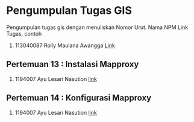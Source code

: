 # Pengumpulan Tugas GIS
Pengumpulan tugas gis dengan menuliskan
Nomor Urut. Nama NPM Link Tugas, contoh
1. 113040087 Rolly Maulana Awangga [Link](https://kampus.awangga.net/)

## Pertemuan 13 : Instalasi Mapproxy
1. 1194007 Ayu Lesari Nasution [link](https://youtu.be/h_WyVAaOWjM)


## Pertemuan 14 : Konfigurasi Mapproxy
1. 1194007 Ayu Lesari Nasution [link](https://youtu.be/h_WyVAaOWjM)

